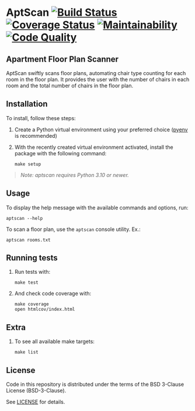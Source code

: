 # AptScan [![Build Status][build-badge]][action-link] [![Coverage Status][codecov-badge]][codecov-link] [![Maintainability][codeclimate-badge]][codeclimate-link] [![Code Quality][codacy-badge]][codacy-link]

## Apartment Floor Plan Scanner

AptScan swiftly scans floor plans, automating chair type counting for each room
in the floor plan. It provides the user with the number of chairs in each room
and the total number of chairs in the floor plan.

## Installation

To install, follow these steps:

1.  Create a Python virtual environment using your preferred choice ([pyenv][]
    is recommended)
2.  With the recently created virtual environment activated, install the package
    with the following command:

    ```shell
    make setup
    ```

> _Note: aptscan requires Python 3.10 or newer._

## Usage

To display the help message with the available commands and options, run:

```shell
aptscan --help
```

To scan a floor plan, use the `aptscan` console utility. Ex.:

```shell
aptscan rooms.txt
```

## Running tests

1.  Run tests with:
    ```shell
    make test
    ```
2.  And check code coverage with:
    ```shell
    make coverage
    open htmlcov/index.html
    ```

## Extra

1.  To see all available make targets:
    ```shell
    make list
    ```

## License

Code in this repository is distributed under the terms of the BSD 3-Clause
License (BSD-3-Clause).

See [LICENSE][] for details.

[build-badge]: https://github.com/scorphus/aptscan/workflows/Python/badge.svg
[action-link]: https://github.com/scorphus/aptscan/actions?query=workflow%3APython
[codecov-badge]: https://codecov.io/gh/scorphus/aptscan/branch/main/graph/badge.svg
[codecov-link]: https://codecov.io/gh/scorphus/aptscan
[codeclimate-badge]: https://api.codeclimate.com/v1/badges/0be26e2fab6a6964945f/maintainability
[codeclimate-link]: https://codeclimate.com/github/scorphus/aptscan/maintainability
[codacy-badge]: https://app.codacy.com/project/badge/Grade/7fb3fdf240f344d4b90c3c2ea87877bf
[codacy-link]: https://app.codacy.com/gh/scorphus/aptscan/dashboard?utm_source=gh&utm_medium=referral&utm_content=&utm_campaign=Badge_grade
[pyenv]: https://github.com/pyenv/pyenv
[LICENSE]: LICENSE
